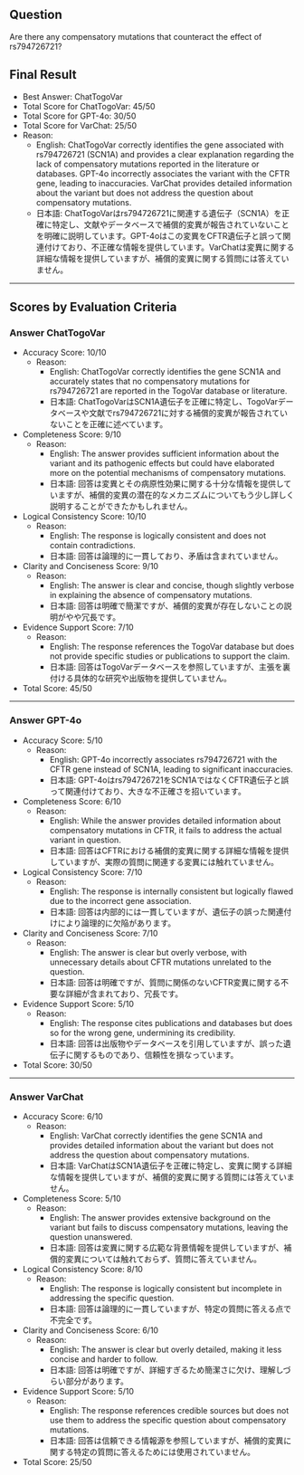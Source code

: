 ## Question

Are there any compensatory mutations that counteract the effect of rs794726721?

## Final Result

- Best Answer: ChatTogoVar
- Total Score for ChatTogoVar: 45/50
- Total Score for GPT-4o: 30/50
- Total Score for VarChat: 25/50
- Reason:
  - English: ChatTogoVar correctly identifies the gene associated with rs794726721 (SCN1A) and provides a clear explanation regarding the lack of compensatory mutations reported in the literature or databases. GPT-4o incorrectly associates the variant with the CFTR gene, leading to inaccuracies. VarChat provides detailed information about the variant but does not address the question about compensatory mutations.
  - 日本語: ChatTogoVarはrs794726721に関連する遺伝子（SCN1A）を正確に特定し、文献やデータベースで補償的変異が報告されていないことを明確に説明しています。GPT-4oはこの変異をCFTR遺伝子と誤って関連付けており、不正確な情報を提供しています。VarChatは変異に関する詳細な情報を提供していますが、補償的変異に関する質問には答えていません。

---

## Scores by Evaluation Criteria

### Answer ChatTogoVar
- Accuracy Score: 10/10
  - Reason: 
    - English: ChatTogoVar correctly identifies the gene SCN1A and accurately states that no compensatory mutations for rs794726721 are reported in the TogoVar database or literature.
    - 日本語: ChatTogoVarはSCN1A遺伝子を正確に特定し、TogoVarデータベースや文献でrs794726721に対する補償的変異が報告されていないことを正確に述べています。
- Completeness Score: 9/10
  - Reason: 
    - English: The answer provides sufficient information about the variant and its pathogenic effects but could have elaborated more on the potential mechanisms of compensatory mutations.
    - 日本語: 回答は変異とその病原性効果に関する十分な情報を提供していますが、補償的変異の潜在的なメカニズムについてもう少し詳しく説明することができたかもしれません。
- Logical Consistency Score: 10/10
  - Reason: 
    - English: The response is logically consistent and does not contain contradictions.
    - 日本語: 回答は論理的に一貫しており、矛盾は含まれていません。
- Clarity and Conciseness Score: 9/10
  - Reason: 
    - English: The answer is clear and concise, though slightly verbose in explaining the absence of compensatory mutations.
    - 日本語: 回答は明確で簡潔ですが、補償的変異が存在しないことの説明がやや冗長です。
- Evidence Support Score: 7/10
  - Reason: 
    - English: The response references the TogoVar database but does not provide specific studies or publications to support the claim.
    - 日本語: 回答はTogoVarデータベースを参照していますが、主張を裏付ける具体的な研究や出版物を提供していません。
- Total Score: 45/50

---

### Answer GPT-4o
- Accuracy Score: 5/10
  - Reason: 
    - English: GPT-4o incorrectly associates rs794726721 with the CFTR gene instead of SCN1A, leading to significant inaccuracies.
    - 日本語: GPT-4oはrs794726721をSCN1AではなくCFTR遺伝子と誤って関連付けており、大きな不正確さを招いています。
- Completeness Score: 6/10
  - Reason: 
    - English: While the answer provides detailed information about compensatory mutations in CFTR, it fails to address the actual variant in question.
    - 日本語: 回答はCFTRにおける補償的変異に関する詳細な情報を提供していますが、実際の質問に関連する変異には触れていません。
- Logical Consistency Score: 7/10
  - Reason: 
    - English: The response is internally consistent but logically flawed due to the incorrect gene association.
    - 日本語: 回答は内部的には一貫していますが、遺伝子の誤った関連付けにより論理的に欠陥があります。
- Clarity and Conciseness Score: 7/10
  - Reason: 
    - English: The answer is clear but overly verbose, with unnecessary details about CFTR mutations unrelated to the question.
    - 日本語: 回答は明確ですが、質問に関係のないCFTR変異に関する不要な詳細が含まれており、冗長です。
- Evidence Support Score: 5/10
  - Reason: 
    - English: The response cites publications and databases but does so for the wrong gene, undermining its credibility.
    - 日本語: 回答は出版物やデータベースを引用していますが、誤った遺伝子に関するものであり、信頼性を損なっています。
- Total Score: 30/50

---

### Answer VarChat
- Accuracy Score: 6/10
  - Reason: 
    - English: VarChat correctly identifies the gene SCN1A and provides detailed information about the variant but does not address the question about compensatory mutations.
    - 日本語: VarChatはSCN1A遺伝子を正確に特定し、変異に関する詳細な情報を提供していますが、補償的変異に関する質問には答えていません。
- Completeness Score: 5/10
  - Reason: 
    - English: The answer provides extensive background on the variant but fails to discuss compensatory mutations, leaving the question unanswered.
    - 日本語: 回答は変異に関する広範な背景情報を提供していますが、補償的変異については触れておらず、質問に答えていません。
- Logical Consistency Score: 8/10
  - Reason: 
    - English: The response is logically consistent but incomplete in addressing the specific question.
    - 日本語: 回答は論理的に一貫していますが、特定の質問に答える点で不完全です。
- Clarity and Conciseness Score: 6/10
  - Reason: 
    - English: The answer is clear but overly detailed, making it less concise and harder to follow.
    - 日本語: 回答は明確ですが、詳細すぎるため簡潔さに欠け、理解しづらい部分があります。
- Evidence Support Score: 5/10
  - Reason: 
    - English: The response references credible sources but does not use them to address the specific question about compensatory mutations.
    - 日本語: 回答は信頼できる情報源を参照していますが、補償的変異に関する特定の質問に答えるためには使用されていません。
- Total Score: 25/50